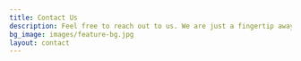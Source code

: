 ```yaml
---
title: Contact Us
description: Feel free to reach out to us. We are just a fingertip away.
bg_image: images/feature-bg.jpg
layout: contact
---
```


